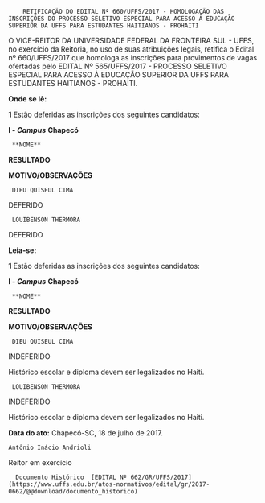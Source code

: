         RETIFICAÇÃO DO EDITAL Nº 660/UFFS/2017 - HOMOLOGAÇÃO DAS INSCRIÇÕES DO PROCESSO SELETIVO ESPECIAL PARA ACESSO À EDUCAÇÃO SUPERIOR DA UFFS PARA ESTUDANTES HAITIANOS - PROHAITI  

 

 O VICE-REITOR DA UNIVERSIDADE FEDERAL DA FRONTEIRA SUL - UFFS, no exercício da Reitoria, no uso de suas atribuições legais, retifica o Edital nº 660/UFFS/2017 que homologa as inscrições para provimentos de vagas ofertadas pelo EDITAL Nº 565/UFFS/2017 - PROCESSO SELETIVO ESPECIAL PARA ACESSO À EDUCAÇÃO SUPERIOR DA UFFS PARA ESTUDANTES HAITIANOS - PROHAITI.

  

 **Onde se lê:**

  

 **1** Estão deferidas as inscrições dos seguintes candidatos:

 **I - *Campus*** **Chapecó**

     **NOME**

   **RESULTADO**

   **MOTIVO/OBSERVAÇÕES**

     DIEU QUISEUL CIMA

   DEFERIDO

    

     LOUIBENSON THERMORA

   DEFERIDO

    

      

 **Leia-se:**

  

 **1** Estão deferidas as inscrições dos seguintes candidatos:

 **I - *Campus*** **Chapecó**

     **NOME**

   **RESULTADO**

   **MOTIVO/OBSERVAÇÕES**

     DIEU QUISEUL CIMA

   INDEFERIDO

   Histórico escolar e diploma devem ser legalizados no Haiti.

     LOUIBENSON THERMORA

   INDEFERIDO

   Histórico escolar e diploma devem ser legalizados no Haiti.

      

  

   **Data do ato:** Chapecó-SC, 18 de julho de 2017.   
 

    Antônio Inácio Andrioli   
 Reitor em exercício 

      Documento Histórico  [EDITAL Nº 662/GR/UFFS/2017](https://www.uffs.edu.br/atos-normativos/edital/gr/2017-0662/@@download/documento_historico)     
      